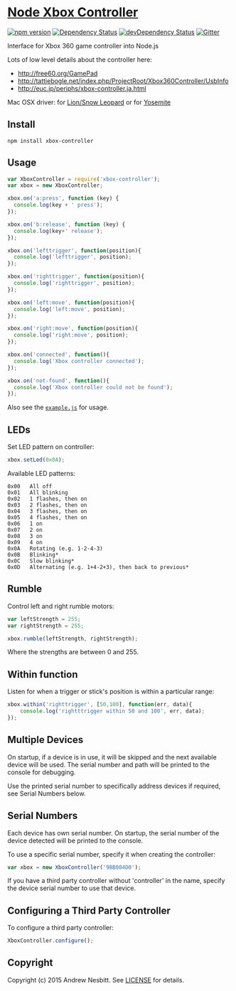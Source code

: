 # [Node Xbox Controller](https://libraries.io/npm/xbox-controller)

[![npm version](https://badge.fury.io/js/xbox-controller.svg)](http://badge.fury.io/js/xbox-controller)
[![Dependency Status](https://david-dm.org/andrew/node-xbox-controller.svg?theme=shields.io)](https://david-dm.org/andrew/node-xbox-controller)
[![devDependency Status](https://david-dm.org/andrew/node-xbox-controller/dev-status.svg?theme=shields.io)](https://david-dm.org/andrew/node-xbox-controller#info=devDependencies)
[![Gitter](https://img.shields.io/gitter/room/andrew/node-xbox-controller.svg?maxAge=2592000)](https://gitter.im/andrew/node-xbox-controller)

Interface for Xbox 360 game controller into Node.js

Lots of low level details about the controller here:
* http://free60.org/GamePad
* http://tattiebogle.net/index.php/ProjectRoot/Xbox360Controller/UsbInfo
* http://euc.jp/periphs/xbox-controller.ja.html

Mac OSX driver: for [Lion/Snow Leopard](http://tattiebogle.net/index.php/ProjectRoot/Xbox360Controller/OsxDriver)
or for [Yosemite](https://github.com/d235j/360Controller-n/releases)

## Install

    npm install xbox-controller

## Usage

```javascript
var XboxController = require('xbox-controller');
var xbox = new XboxController;

xbox.on('a:press', function (key) {
  console.log(key + ' press');
});

xbox.on('b:release', function (key) {
  console.log(key+' release');
});

xbox.on('lefttrigger', function(position){
  console.log('lefttrigger', position);
});

xbox.on('righttrigger', function(position){
  console.log('righttrigger', position);
});

xbox.on('left:move', function(position){
  console.log('left:move', position);
});

xbox.on('right:move', function(position){
  console.log('right:move', position);
});

xbox.on('connected', function(){
  console.log('Xbox controller connected');
});

xbox.on('not-found', function(){
  console.log('Xbox controller could not be found');
});
```

Also see the [`example.js`](https://github.com/andrew/node-xbox-controller/blob/master/example.js) for usage.

## LEDs

Set LED pattern on controller:

```javascript
xbox.setLed(0x0A);
```

Available LED patterns:

    0x00   All off
    0x01   All blinking
    0x02   1 flashes, then on
    0x03   2 flashes, then on
    0x04   3 flashes, then on
    0x05   4 flashes, then on
    0x06   1 on
    0x07   2 on
    0x08   3 on
    0x09   4 on
    0x0A   Rotating (e.g. 1-2-4-3)
    0x0B   Blinking*
    0x0C   Slow blinking*
    0x0D   Alternating (e.g. 1+4-2+3), then back to previous*

## Rumble

Control left and right rumble motors:

```javascript
var leftStrength = 255;
var rightStrength = 255;

xbox.rumble(leftStrength, rightStrength);
```

Where the strengths are between 0 and 255.

## Within function

Listen for when a trigger or stick's position is within a particular range:

```javascript
xbox.within('righttrigger', [50,100], function(err, data){
	console.log('rightttrigger within 50 and 100', err, data);
});
```

## Multiple Devices

On startup, if a device is in use, it will be skipped and the next available device will be used.  The serial number and
path will be printed to the console for debugging.

Use the printed serial number to specifically address devices if required, see Serial Numbers below.

## Serial Numbers

Each device has own serial number.  On startup, the serial number of the device detected will be printed to the console.

To use a specific serial number, specify it when creating the controller:

```javascript
var xbox = new XboxController('9BB004D0');
```

If you have a third party controller without 'controller' in the name, specify the device serial number to use that
 device.

## Configuring a Third Party Controller

To configure a third party controller:

```javascript
XboxController.configure();
```

## Copyright

Copyright (c) 2015 Andrew Nesbitt. See [LICENSE](https://github.com/andrew/node-xbox-controller/blob/master/LICENSE) for details.
